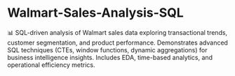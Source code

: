 # Walmart-Sales-Analysis-SQL
📊 SQL-driven analysis of Walmart sales data exploring transactional trends, customer segmentation, and product performance.   Demonstrates advanced SQL techniques (CTEs, window functions, dynamic aggregations) for business intelligence insights.   Includes EDA, time-based analytics, and operational efficiency metrics. 
